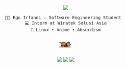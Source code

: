 <div align="center">
  
  <img src="https://readme-typing-svg.demolab.com?font=Inconsolata&weight=500&size=50&duration=3000&pause=20&color=58A6FF&center=true&vCenter=true&multiline=true&repeat=false&random=false&width=1300&height=140&lines=Cool+Running+Text" width="700" />
  <pre>👨‍💻 Ego Irfandi — Software Engineering Student  
💻 Intern at Wiratek Solusi Asia
🐧 Linux • Anime • Absurdism</pre>

  
   <!--
  [![My Skills](https://skillicons.dev/icons?i=html,css,js,laravel,nodejs,react)](https://nyuki.vercel.app/)
  <br>
  [![My Skills](https://skillicons.dev/icons?i=neovim,typescript,express,bun,mysql,postgresql)](https://nyuki.vercel.app/)  
   
   -->

  <img src="cat.gif" width="50"/>

  [![](https://img.shields.io/badge/linkedin-0a66c2)](https://www.linkedin.com/in/ego-irfandi-894580272/)
  [![](https://img.shields.io/badge/facebook-6364ff)](https://web.facebook.com/profile.php?id=100022535239857)
  [![](https://img.shields.io/badge/threads-gray)](https://www.threads.com/@wicis_literally)
</div>
